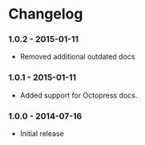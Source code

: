 # Changelog

### 1.0.2 - 2015-01-11

- Removed additional outdated docs

### 1.0.1 - 2015-01-11

- Added support for Octopress docs.

### 1.0.0 - 2014-07-16

- Initial release
